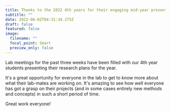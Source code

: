 ```yaml
---
title: Thanks to the 2022 4th years for their engaging mid-year presentations
subtitle: ""
date: 2022-06-02T04:31:34.275Z
draft: false
featured: false
image:
  filename: ""
  focal_point: Smart
  preview_only: false
---
```

Lab meetings for the past three weeks have been filled with our 4th year students presenting their research plans for the year. 

It's a great opportunity for everyone in the lab to get to know more about what their lab-mates are working on. It's amazing to see how well everyone has got a grasp on their projects (and in some cases entirely new methods and concepts) in such a short period of time. 

Great work everyone!
